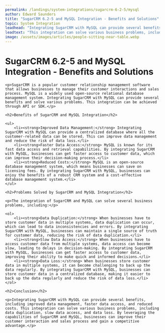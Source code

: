 ```yaml
---
permalink: /landings/system-integrations/sugarcrm-6-2-5/mysql
author: Edward Saunders
title: "SugarCRM 6.2-5 and MySQL Integration - Benefits and Solutions"
topic: System Integration
leadhead: "Integrating SugarCRM with MySQL can provide several benefits, including improved data management, faster data access, and reduced costs"
leadtext: "This integration can solve various business problems, including data duplication, slow data access, and data loss. By leveraging the capabilities of SugarCRM and MySQL, businesses can improve their customer interaction and sales process and gain a competitive advantage."
image: /assets/images/articles/people-sitting-near-table.webp
---
```

<div class="arttext">
	<h1>SugarCRM 6.2-5 and MySQL Integration - Benefits and Solutions</h1>

	<p>SugarCRM is a popular customer relationship management software that allows businesses to manage their customer interactions and sales process. MySQL is a widely used open-source relational database management system. Integrating SugarCRM with MySQL can provide several benefits and solve various problems. This integration can be achieved through API or SDK.</p>

	<h2>Benefits of SugarCRM and MySQL Integration</h2>

	<ul>
		<li><strong>Improved Data Management:</strong> Integrating SugarCRM with MySQL can provide a centralized database where all the customer-related data can be stored. This can improve data management and reduce the risk of data loss.</li>
		<li><strong>Faster Data Access:</strong> MySQL is known for its fast data access and retrieval capabilities. By integrating SugarCRM with MySQL, businesses can get faster access to customer data, which can improve their decision-making process.</li>
		<li><strong>Reduced Costs:</strong> MySQL is an open-source database management system, which means businesses can save on licensing fees. By integrating SugarCRM with MySQL, businesses can enjoy the benefits of a robust CRM system and a cost-effective database management system.</li>
	</ul>

	<h2>Problems Solved by SugarCRM and MySQL Integration</h2>

	<p>The integration of SugarCRM and MySQL can solve several business problems, including:</p>

	<ol>
		<li><strong>Data Duplication:</strong> When businesses have to store customer data in multiple systems, data duplication can occur, which can lead to data inconsistencies and errors. By integrating SugarCRM with MySQL, businesses can maintain a single source of truth for customer data, reducing the risk of data duplication.</li>
		<li><strong>Slow Data Access:</strong> When businesses have to access customer data from multiple systems, data access can become slow, leading to delays in decision-making. By integrating SugarCRM with MySQL, businesses can get faster access to customer data, improving their ability to make quick and informed decisions.</li>
		<li><strong>Data Loss:</strong> When businesses store customer data in multiple systems, it can become challenging to back up the data regularly. By integrating SugarCRM with MySQL, businesses can store customer data in a centralized database, making it easier to back up the data regularly and reduce the risk of data loss.</li>
	</ol>

	<h2>Conclusion</h2>

	<p>Integrating SugarCRM with MySQL can provide several benefits, including improved data management, faster data access, and reduced costs. This integration can solve various business problems, including data duplication, slow data access, and data loss. By leveraging the capabilities of SugarCRM and MySQL, businesses can improve their customer interaction and sales process and gain a competitive advantage.</p>

</div>